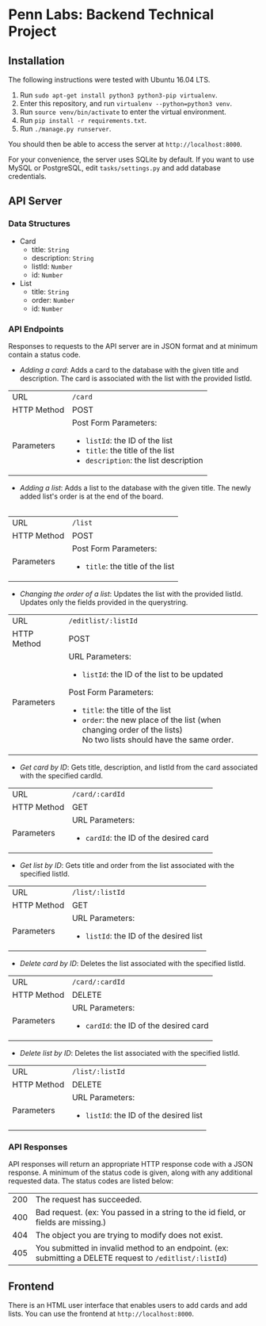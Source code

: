 # Penn Labs: Backend Technical Project

## Installation

The following instructions were tested with Ubuntu 16.04 LTS.

1. Run `sudo apt-get install python3 python3-pip virtualenv`.
2. Enter this repository, and run `virtualenv --python=python3 venv`.
3. Run `source venv/bin/activate` to enter the virtual environment.
4. Run `pip install -r requirements.txt`.
5. Run `./manage.py runserver`.

You should then be able to access the server at `http://localhost:8000`.

For your convenience, the server uses SQLite by default. If you want to use MySQL or PostgreSQL, edit `tasks/settings.py` and add database credentials.

## API Server

### Data Structures
- Card
  - title: `String`
  - description: `String`
  - listId: `Number`
  - id: `Number`
- List
  - title: `String`
  - order: `Number`
  - id: `Number`

### API Endpoints

Responses to requests to the API server are in JSON format and at minimum contain a status code.

- *Adding a card*: Adds a card to the database with the given title and description. The card is associated with the list with the provided listId.
<table>
  <tbody>
    <tr>
      <td>URL</td>
      <td><code>/card</code></td>
    </tr>
    <tr>
      <td>HTTP Method</td>
      <td>POST</td>
    </tr>
    <tr>
      <td>Parameters</td>
      <td>
        Post Form Parameters:
        <ul>
          <li><code>listId</code>: the ID of the list</li>
          <li><code>title</code>: the title of the list</li>
          <li><code>description</code>: the list description</li>
        </ul>
      </td>
    </tr>
  </tbody>
<table>

- *Adding a list*: Adds a list to the database with the given title. The newly added list's order is at the end of the board.

<table>
  <tbody>
    <tr>
      <td>URL</td>
      <td><code>/list</code></td>
    </tr>
    <tr>
      <td>HTTP Method</td>
      <td>POST</td>
    </tr>
    <tr>
      <td>Parameters</td>
      <td>
        Post Form Parameters:
        <ul>
          <li><code>title</code>: the title of the list</li>
        </ul>
      </td>
    </tr>
  </tbody>
</table>

- *Changing the order of a list*: Updates the list with the provided listId. Updates only the fields provided in the querystring.

<table>
  <tbody>
    <tr>
      <td>URL</td>
      <td><code>/editlist/:listId</code></td>
    </tr>
    <tr>
      <td>HTTP Method</td>
      <td>POST</td>
    </tr>
    <tr>
      <td>Parameters</td>
      <td>
        URL Parameters:
        <ul>
          <li><code>listId</code>: the ID of the list to be updated</li>
        </ul>
        Post Form Parameters:
        <ul>
          <li><code>title</code>: the title of the list</li>
          <li><code>order</code>: the new place of the list (when changing order of the lists)<br>No two lists should have the same order.</li>
        </ul>
      </td>
    </tr>
  </tbody>
</table>

- *Get card by ID*: Gets title, description, and listId from the card associated with the specified cardId.

<table>
  <tbody>
    <tr>
      <td>URL</td>
      <td><code>/card/:cardId</code></td>
    </tr>
    <tr>
      <td>HTTP Method</td>
      <td>GET</td>
    </tr>
    <tr>
      <td>Parameters</td>
      <td>
        URL Parameters:
        <ul>
          <li><code>cardId</code>: the ID of the desired card</li>
        </ul>
      </td>
    </tr>
  </tbody>
</table>

- *Get list by ID*: Gets title and order from the list associated with the specified listId.

<table>
  <tbody>
    <tr>
      <td>URL</td>
      <td><code>/list/:listId</code></td>
    </tr>
    <tr>
      <td>HTTP Method</td>
      <td>GET</td>
    </tr>
    <tr>
      <td>Parameters</td>
      <td>
        URL Parameters:
        <ul>
          <li><code>listId</code>: the ID of the desired list</li>
        </ul>
      </td>
    </tr>
  </tbody>
</table>

- *Delete card by ID*: Deletes the list associated with the specified listId.

<table>
  <tbody>
    <tr>
      <td>URL</td>
      <td><code>/card/:cardId</code></td>
    </tr>
    <tr>
      <td>HTTP Method</td>
      <td>DELETE</td>
    </tr>
    <tr>
      <td>Parameters</td>
      <td>
        URL Parameters:
        <ul>
          <li><code>cardId</code>: the ID of the desired card</li>
        </ul>
      </td>
    </tr>
  </tbody>
</table>

- *Delete list by ID*: Deletes the list associated with the specified listId.

<table>
  <tbody>
    <tr>
      <td>URL</td>
      <td><code>/list/:listId</code></td>
    </tr>
    <tr>
      <td>HTTP Method</td>
      <td>DELETE</td>
    </tr>
    <tr>
      <td>Parameters</td>
      <td>
        URL Parameters:
        <ul>
          <li><code>listId</code>: the ID of the desired list</li>
        </ul>
      </td>
    </tr>
  </tbody>
</table>

### API Responses

API responses will return an appropriate HTTP response code with a JSON response. A minimum of the status code is given, along with any additional requested data. The status codes are listed below:

<table>
  <tbody>
    <tr>
      <td>200</td>
      <td>The request has succeeded.</td>
    </tr>
    <tr>
      <td>400</td>
      <td>Bad request. (ex: You passed in a string to the id field, or fields are missing.)</td>
    </tr>
    <tr>
      <td>404</td>
      <td>The object you are trying to modify does not exist.</td>
    </tr>
    <tr>
      <td>405</td>
      <td>You submitted in invalid method to an endpoint. (ex: submitting a DELETE request to <code>/editlist/:listId</code>)</td>
    </tr>
  </tbody>
</table>

## Frontend
There is an HTML user interface that enables users to add cards and add lists. You can use the frontend at `http://localhost:8000`.
